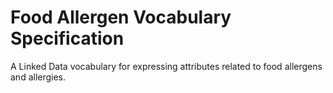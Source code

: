 # Food Allergen Vocabulary Specification
A Linked Data vocabulary for expressing attributes related to food allergens and allergies.
